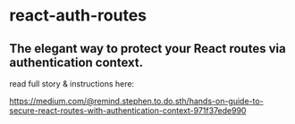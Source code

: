 # react-auth-routes

## The elegant way to protect your React routes via authentication context.

read full story & instructions here:

https://medium.com/@remind.stephen.to.do.sth/hands-on-guide-to-secure-react-routes-with-authentication-context-971f37ede990
